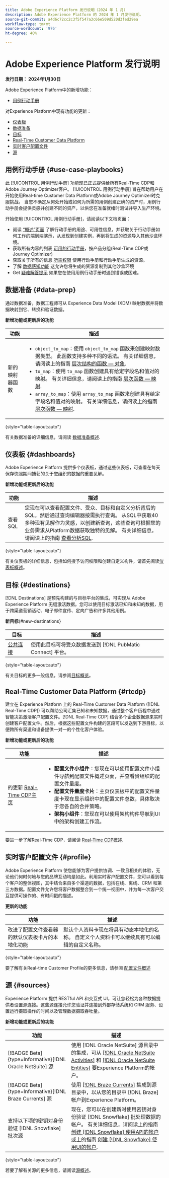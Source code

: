 ```yaml
---
title: Adobe Experience Platform 发行说明（2024 年 1 月）
description: Adobe Experience Platform 的 2024 年 1 月发行说明。
source-git-commit: a4d6c72cc2c3f5f547a3c66e509d520d3fed29ea
workflow-type: tm+mt
source-wordcount: '976'
ht-degree: 40%

---
```


# Adobe Experience Platform 发行说明

**发行日期： 2024年1月30日**

Adobe Experience Platform中的新增功能：

- [用例行动手册](#use-case-playbooks)

对Experience Platform中现有功能的更新：

- [仪表板](#dashboards)
- [数据准备](#data-prep)
- [目标](#destinations)
- [Real-Time Customer Data Platform](#rtcdp)
- [实时客户配置文件](#profile)
- [源](#sources)

## 用例行动手册 {#use-case-playbooks}

此 [!UICONTROL 用例行动手册] 功能现已正式提供给所有Real-Time CDP和Adobe Journey Optimizer客户。 [!UICONTROL 用例行动手册] 旨在帮助用户在开始使用Real-time Customer Data Platform或Adobe Journey Optimizer时克服挑战。 当您不确定从何处开始或如何为所需的用例创建正确的资产时，用例行动手册会提供灵感并创建不同的资产，以供您在准备就绪时测试并导入生产环境。

开始使用 [!UICONTROL 用例行动手册]，请阅读以下文档页面：

- 阅读 [“概述”页面](/help/use-case-playbooks/playbooks/overview.md) 了解行动手册的用途、可用性信息，并获取关于行动手册如何工作的端到端演示，从发现到创建实例，再到将生成的资源导入其他沙盒环境。
- 获取所有内容的列表 [可用的行动手册](/help/use-case-playbooks/playbooks/playbooks-list.md)，按产品分组(Real-Time CDP或Journey Optimizer)
- 获取关于所有的信息 [所需权限](/help/use-case-playbooks/playbooks/get-started.md#grant-your-team-the-required-access-permissions) 使用行动手册和行动手册生成的资源。
- 了解 [数据感知功能](/help/use-case-playbooks/playbooks/data-awareness.md) 这允许您将生成的资源复制到其他沙盒环境
- Get [疑难解答提示](/help/use-case-playbooks/playbooks/troubleshooting.md) 如果您在使用用例行动手册时遇到错误或困难。

## 数据准备 {#data-prep}

通过数据准备，数据工程师可从 Experience Data Model (XDM) 映射数据并将数据映射到它、转换和验证数据。

**新增功能或更新后的功能**

| 功能 | 描述 |
| --- | --- |
| 新的映射器函数 | <ul><li>`object_to_map`：使用 `object_to_map` 函数来创建映射数据类型。 此函数支持多种不同的语法。 有关详细信息，请阅读上的指南 [层次结构的函数 — 对象](../../data-prep/functions.md#objects). </li><li>`to_map`：使用 `to_map` 函数创建具有给定字段名和值对的映射。 有关详细信息，请阅读上的指南 [层次函数 — 映射](../../data-prep/functions.md#map). </li><li>`array_to_map`：使用 `array_to_map` 函数来创建具有给定字段名和值对的映射。 有关详细信息，请阅读上的指南 [层次函数 — 映射](../../data-prep/functions.md#map). |

{style="table-layout:auto"}

有关数据准备的详细信息，请阅读 [数据准备概述](../../data-prep/home.md).

## 仪表板 {#dashboards}

Adobe Experience Platform 提供多个仪表板，通过这些仪表板，可查看在每天保存快照期间捕获的关于您组织的数据的重要见解。

**新增功能或更新后的功能**

| 功能 | 描述 |
| --- | --- |
| 查看SQL | 您现在可以查看配置文件、受众、目标和自定义分析背后的SQL，然后通过查询编辑器按需执行查询。 从SQL中获取40多种现有见解作为灵感，以创建新查询，这些查询可根据您的业务需求从Platform数据获取独特的见解。 有关详细信息，请阅读上的指南 [查看分析SQL](../../dashboards/view-sql.md). |

{style="table-layout:auto"}

有关仪表板的详细信息，包括如何授予访问权限和创建自定义构件，请首先阅读[仪表板概述](../../dashboards/home.md)。

## 目标 {#destinations}

[!DNL Destinations] 是预先构建的与目标平台的集成，可实现从 Adobe Experience Platform 无缝激活数据。您可以使用目标激活已知和未知的数据，用于跨渠道营销活动、电子邮件宣传、定向广告和许多其他用例。

**新目标**{#new-destinations}

| 目标 | 描述 |
| ----------- | ----------- |
| [公共连接](../../destinations/catalog/advertising/pubmatic.md) | 使用此目标可将受众数据发送到 [!DNL PubMatic Connect] 平台。 |

{style="table-layout:auto"}

有关目标的更多一般信息，请参阅[目标概览](../../destinations/home.md)。

## Real-Time Customer Data Platform {#rtcdp}

建立在 Experience Platform 上的 Real-Time Customer Data Platform ([!DNL Real-Time CDP]) 可以帮助公司汇集已知和未知数据，通过整个客户历程中通过智能决策激活客户配置文件。[!DNL Real-Time CDP] 结合多个企业数据源来实时创建客户配置文件。然后，根据这些配置文件构建的区段可以发送到下游目标，以便跨所有渠道和设备提供一对一的个性化客户体验。

**新增功能或更新后的功能**

| 功能 | 描述 |
| --- | --- |
| 的更新 [Real-Time CDP主页](https://experience.adobe.com) | <ul><li>**配置文件小组件**：您现在可以使用配置文件小组件导航到配置文件概述页面，并查看贵组织的配置文件量度。</li><li>**配置文件量度卡片**：主页仪表板中的配置文件量度卡现在显示组织中的配置文件总数，具体取决于您各自的合并策略。</li><li>**架构小组件**：您现在可以使用架构构件导航到UI中的架构创建工作流。</li></ul> |

要进一步了解Real-Time CDP，请阅读 [Real-Time CDP概述](../../rtcdp/overview.md).

## 实时客户配置文件 {#profile}

Adobe Experience Platform 使您能够为客户提供协调、一致且相关的体验，无论他们何时何地与您的品牌互动均是如此。利用实时客户配置文件，您可以看到每个客户的整体视图，其中结合来自多个渠道的数据，包括在线、离线、CRM 和第三方数据。配置文件允许您将客户数据整合到一个统一视图中，并为每一次客户交互提供可操作的、有时间戳的描述。

**更新的功能**

| 功能 | 描述 |
| --- | --- |
| 改进了配置文件查看器的默认仪表板卡片的本地化功能 | 默认个人资料卡现在将具有动态本地化的名称。 自定义个人资料卡可以继续具有可以编辑的自定义名称。 |

{style="table-layout:auto"}

要了解有关Real-time Customer Profile的更多信息，请参阅 [配置文件概述](../../profile/home.md)

## 源 {#sources}

Experience Platform 提供 RESTful API 和交互式 UI，可让您轻松为各种数据提供者设置源连接。这些源连接允许您验证并连接到外部存储系统和 CRM 服务、设置运行摄取操作的时间以及管理数据摄取吞吐量。

**新增功能或更新后的功能**

| 功能 | 描述 |
| --- | --- |
| [!BADGE Beta]{type=Informative}[!DNL Oracle NetSuite] 源 | 使用 [!DNL Oracle NetSuite] 源目录中的集成，可从 [[!DNL Oracle NetSuite Activities]](../../sources/tutorials/ui/create/marketing-automation/oracle-netsuite-activities.md) 和 [[!DNL Oracle NetSuite Entities]](../../sources/tutorials/ui/create/marketing-automation/oracle-netsuite-entities.md) 要Experience Platform的帐户。 |
| [!BADGE Beta]{type=Informative}[!DNL Braze Currents] 源 | 使用 [[!DNL Braze Currents]](../../sources/tutorials/ui/create/marketing-automation/braze.md) 集成到源目录中，以从您的目录中 [!DNL Braze] 帐户到Experience Platform。 |
| 支持以下项的密钥对身份验证 [!DNL Snowflake] 批次源 | 现在，您可以在创建新时使用密钥对身份验证 [!DNL Snowflake] 批处理数据的帐户。 有关详细信息，请阅读上的指南 [创建 [!DNL Snowflake] 使用API的帐户](../../sources/tutorials/api/create/databases/snowflake.md) 或上的指南 [创建 [!DNL Snowflake] 使用UI的帐户](../../sources/tutorials/ui/create/databases/snowflake.md). |

{style="table-layout:auto"}

若要了解有关源的更多信息，请阅读[源概述](../../sources/home.md)。